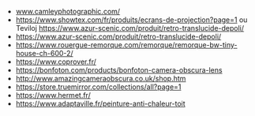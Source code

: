 
- www.camleyphotographic.com/
- https://www.showtex.com/fr/produits/ecrans-de-projection?page=1 ou Teviloj https://www.azur-scenic.com/produit/retro-translucide-depoli/
- https://www.azur-scenic.com/produit/retro-translucide-depoli/
- https://www.rouergue-remorque.com/remorque/remorque-bw-tiny-house-ch-600-2/
- https://www.coprover.fr/
- https://bonfoton.com/products/bonfoton-camera-obscura-lens
- http://www.amazingcameraobscura.co.uk/shop.htm
- https://store.truemirror.com/collections/all?page=1
- https://www.hermet.fr/
- https://www.adaptaville.fr/peinture-anti-chaleur-toit
